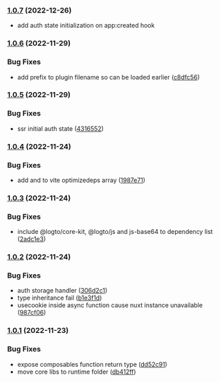 ### [1.0.7](https://github.com/Hrdtr/nuxt-logto/compare/1.0.6...1.0.7) (2022-12-26)

*   add auth state initialization on app:created hook

### [1.0.6](https://github.com/Hrdtr/nuxt-logto/compare/1.0.5...1.0.6) (2022-11-29)

### Bug Fixes

*   add prefix to plugin filename so can be loaded earlier ([c8dfc56](https://github.com/Hrdtr/nuxt-logto/commit/c8dfc5656afa9982851f75229da6440070f153bb))

### [1.0.5](https://github.com/Hrdtr/nuxt-logto/compare/1.0.4...1.0.5) (2022-11-29)

### Bug Fixes

*   ssr initial auth state ([4316552](https://github.com/Hrdtr/nuxt-logto/commit/4316552c28848d501d011b297d1abac777aa8b53))

### [1.0.4](https://github.com/Hrdtr/nuxt-logto/compare/1.0.3...1.0.4) (2022-11-24)

### Bug Fixes

*   add and to vite optimizedeps array ([1987e71](https://github.com/Hrdtr/nuxt-logto/commit/1987e711320d6cbe5e4db167443a90ea4277d77f))

### [1.0.3](https://github.com/Hrdtr/nuxt-logto/compare/1.0.2...1.0.3) (2022-11-24)

### Bug Fixes

*   include @logto/core-kit, @logto/js and js-base64 to dependency list ([2adc1e3](https://github.com/Hrdtr/nuxt-logto/commit/2adc1e3f2a9ef64a976cde9d71898d785689fdf8))

### [1.0.2](https://github.com/Hrdtr/nuxt-logto/compare/1.0.1...1.0.2) (2022-11-24)

### Bug Fixes

*   auth storage handler ([306d2c1](https://github.com/Hrdtr/nuxt-logto/commit/306d2c18d38eed25b5a574a078838dd05bac44ac))
*   type inheritance fail ([b1e3f1d](https://github.com/Hrdtr/nuxt-logto/commit/b1e3f1df195516586d4763750aaed659cbecf411))
*   usecookie inside async function cause nuxt instance unavailable ([987cf06](https://github.com/Hrdtr/nuxt-logto/commit/987cf06fb500e66744cfabd17428aa2759f48b6a))

### [1.0.1](https://github.com/Hrdtr/nuxt-logto/compare/1.0.0...1.0.1) (2022-11-23)

### Bug Fixes

*   expose composables function return type ([dd52c91](https://github.com/Hrdtr/nuxt-logto/commit/dd52c9159cad248acda4691866fb5c2807cad701))
*   move core libs to runtime folder ([db412ff](https://github.com/Hrdtr/nuxt-logto/commit/db412ff7a2e6bd3cd101b8c32f05f91aaa971fe3))
